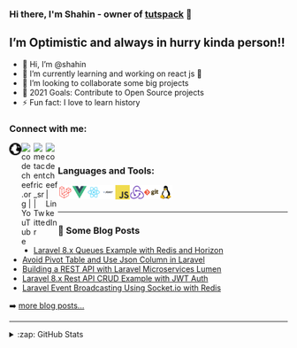 ### Hi there, I'm Shahin - owner of [tutspack](https://tutspack.com/) 👋



## I’m Optimistic and always in hurry kinda person!!

- 🔭 Hi, I’m @shahin
- 🌱 I’m currently learning and working on react js 🤣
- 👯 I’m looking to collaborate some big projects
- 🥅 2021 Goals: Contribute to Open Source projects
- ⚡ Fun fact: I love to learn history

### Connect with me:

[<img align="left" alt="codecheef.org" width="22px" src="https://raw.githubusercontent.com/iconic/open-iconic/master/svg/globe.svg" />][website]
[<img align="left" alt="codecheef.org | YouTube" width="22px" src="https://cdn.jsdelivr.net/npm/simple-icons@v3/icons/youtube.svg" />][youtube]
[<img align="left" alt="metacentric_sr | Twitter" width="22px" src="https://cdn.jsdelivr.net/npm/simple-icons@v3/icons/twitter.svg" />][twitter]
[<img align="left" alt="codecheef | LinkedIn" width="22px" src="https://cdn.jsdelivr.net/npm/simple-icons@v3/icons/linkedin.svg" />][linkedin]

<br />

### Languages and Tools:

[<img align="left" alt="laravel" width="26px" src="https://raw.githubusercontent.com/github/explore/80688e429a7d4ef2fca1e82350fe8e3517d3494d/topics/laravel/laravel.png" />][laravel]
[<img align="left" alt="vue" width="26px" src="https://raw.githubusercontent.com/github/explore/80688e429a7d4ef2fca1e82350fe8e3517d3494d/topics/vue/vue.png" />][vue]
[<img align="left" alt="react" width="26px" src="https://raw.githubusercontent.com/github/explore/80688e429a7d4ef2fca1e82350fe8e3517d3494d/topics/react/react.png" />][react]
[<img align="left" alt="react" width="26px" src="https://raw.githubusercontent.com/github/explore/80688e429a7d4ef2fca1e82350fe8e3517d3494d/topics/jquery/jquery.png" />][jquery]
[<img align="left" alt="javascript" width="26px" src="https://raw.githubusercontent.com/github/explore/80688e429a7d4ef2fca1e82350fe8e3517d3494d/topics/javascript/javascript.png" />][javascript]
[<img align="left" alt="redux" width="26px" src="https://raw.githubusercontent.com/github/explore/80688e429a7d4ef2fca1e82350fe8e3517d3494d/topics/redux/redux.png" />][redux]
[<img align="left" alt="git" width="26px" src="https://raw.githubusercontent.com/github/explore/80688e429a7d4ef2fca1e82350fe8e3517d3494d/topics/git/git.png" />][git]
[<img align="left" alt="linux" width="26px" src="https://raw.githubusercontent.com/github/explore/80688e429a7d4ef2fca1e82350fe8e3517d3494d/topics/linux/linux.png" />][linux]
<br />
<br />

---

### 📕 Some Blog Posts

<!-- BLOG-POST-LIST:START -->
- [Laravel 8.x Queues Example with Redis and Horizon](https://www.codecheef.org/article/laravel-queues-example-using-redis-and-horizon)
- [Avoid Pivot Table and Use Json Column in Laravel](https://www.codecheef.org/article/avoid-pivot-table-and-use-json-column-in-laravel)
- [Building a REST API with Laravel Microservices Lumen](https://www.codecheef.org/article/laravel-6-building-a-rest-api-with-lumen)
- [Laravel 8.x Rest API CRUD Example with JWT Auth](https://www.codecheef.org/article/laravel-6-rest-api-with-jwt-authentication-with-crud)
- [Laravel Event Broadcasting Using Socket.io with Redis](https://www.codecheef.org/article/laravel-event-broadcasting-using-socketio-with-redis)
<!-- BLOG-POST-LIST:END -->

➡️ [more blog posts...](https://www.codecheef.org)

---

<details>
  <summary>:zap: GitHub Stats</summary>

  <img align="left" alt="techmahedy's GitHub Stats" src="https://github-readme-stats-codestackr.vercel.app/api?username=techmahedy&show_icons=true&hide_border=true" />

</details>

[website]: https://www.codecheef.org
[youtube]: https://www.youtube.com/channel/UCzmJ_0Ef9EE-NS7w82zez_A/featured
[twitter]: https://twitter.com/metacentric_sr
[linkedin]: https://www.linkedin.com/in/mahedi-hasan-durjoy-9bb880175/
[laravel]: https://www.codecheef.org/article/tag/laravel
[vue]: https://www.codecheef.org/article/tag/vue-js
[react]: https://www.codecheef.org/article/tag/react-js
[jquery]: https://www.codecheef.org/article/tag/jquery
[javascript]: https://www.codecheef.org/article/tag/javascript
[redux]: https://www.codecheef.org/article/tag/react-js
[git]: https://www.codecheef.org/article/tag/git
[linux]: https://www.codecheef.org/article/tag/linux


